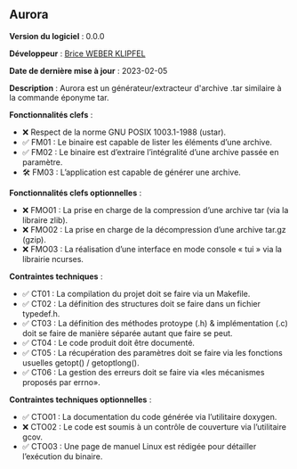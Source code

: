 ## Aurora 

**Version du logiciel** : 0.0.0

**Développeur** : [Brice WEBER KLIPFEL](https://github.com/bcicada)

**Date de dernière mise à jour** : 2023-02-05

**Description** : Aurora est un générateur/extracteur d'archive .tar similaire à la commande éponyme tar.

**Fonctionnalités clefs** :
- ❌ Respect de la norme GNU POSIX 1003.1-1988 (ustar).
- ✅ FM01 : Le binaire est capable de lister les éléments d’une archive.
- ✅ FM02 : Le binaire est d’extraire l’intégralité d’une archive passée en paramètre.
- 🛠 FM03 : L’application est capable de générer une archive.

**Fonctionnalités clefs optionnelles** :
- ❌ FMO01 : La prise en charge de la compression d’une archive tar (via la libraire zlib).
- ❌ FMO02 : La prise en charge de la décompression d’une archive tar.gz (gzip).
- ❌ FMO03 : La réalisation d’une interface en mode console « tui » via la librairie ncurses.

**Contraintes techniques** :
- ✅ CT01 : La compilation du projet doit se faire via un Makefile.
- ✅ CT02 : La définition des structures doit se faire dans un fichier typedef.h.
- ✅ CT03 : La définition des méthodes protoype (.h) & implémentation (.c) doit se faire de manière séparée autant que faire se peut.
- ✅ CT04 : Le code produit doit être documenté.
- ✅ CT05 : La récupération des paramètres doit se faire via les fonctions usuelles getopt() / getoptlong().
- ✅ CT06 : La gestion des erreurs doit se faire via «les mécanismes proposés par errno».

**Contraintes techniques optionnelles** :
- ✅ CTO01 : La documentation du code générée via l’utilitaire doxygen.
- ❌ CTO02 : Le code est soumis à un contrôle de couverture via l’utilitaire gcov.
- ✅ CTO03 : Une page de manuel Linux est rédigée pour détailler l’exécution du binaire.